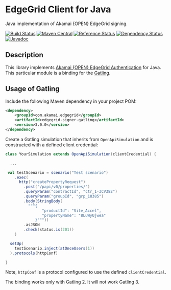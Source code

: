 # EdgeGrid Client for Java

Java implementation of Akamai {OPEN} EdgeGrid signing.

[![Build Status](https://travis-ci.org/akamai-open/AkamaiOPEN-edgegrid-java.svg?branch=master)](https://travis-ci.org/akamai-open/AkamaiOPEN-edgegrid-java)
[![Maven Central](https://maven-badges.herokuapp.com/maven-central/com.akamai.edgegrid/edgegrid-signer-gatling/badge.svg)](https://maven-badges.herokuapp.com/maven-central/com.akamai.edgegrid/edgegrid-signer-gatling)
[![Reference Status](https://www.versioneye.com/java/com.akamai.edgegrid:edgegrid-signer-gatling/reference_badge.svg?style=flat-square)](https://www.versioneye.com/java/com.akamai.edgegrid:edgegrid-signer-gatling/references)
[![Dependency Status](https://www.versioneye.com/java/com.akamai.edgegrid:edgegrid-signer-gatling/badge?style=flat-square)](https://www.versioneye.com/java/com.akamai.edgegrid:edgegrid-signer-gatling)
[![Javadoc](https://javadoc-emblem.rhcloud.com/doc/com.akamai.edgegrid/edgegrid-signer-gatling/badge.svg)](http://www.javadoc.io/doc/com.akamai.edgegrid/edgegrid-signer-gatling)

## Description

This library implements [Akamai {OPEN} EdgeGrid Authentication][1] for Java.
This particular module is a binding for the [Gatling][2].

## Usage of Gatling

Include the following Maven dependency in your project POM:

```xml
<dependency>
    <groupId>com.akamai.edgegrid</groupId>
    <artifactId>edgegrid-signer-gatling</artifactId>
    <version>3.0.0</version>
</dependency>
```

Create a Gatling simulation that inherits from `OpenApiSimulation` and is constructed with a defined
client credential:

```scala
class YourSimulation extends OpenApiSimulation(clientCredential) {

  ...

 val testScenario = scenario("Test scenario")
    .exec(
      http("createPropertyRequest")
        .post("/papi/v0/properties/")
        .queryParam("contractId", "ctr_1-3CV382")
        .queryParam("groupId", "grp_18385")
        .body(StringBody(
          """{
                "productId": "Site_Accel",
                "propertyName": "8LuWyUjwea"
             }"""))
        .asJSON
        .check(status.is(201))
    )

  setUp(
    testScenario.inject(atOnceUsers(1))
  ).protocols(httpConf)

}
```

Note, `httpConf` is a protocol configured to use the defined `clientCredential`.

The binding works only with Gatling 2. It will not work Gatling 3.





[1]: https://developer.akamai.com/introduction/Client_Auth.html
[2]: https://gatling.io/
